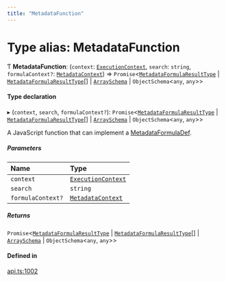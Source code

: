 ```yaml
---
title: "MetadataFunction"
---
```

# Type alias: MetadataFunction

Ƭ **MetadataFunction**: (`context`: [`ExecutionContext`](../interfaces/ExecutionContext.md), `search`: `string`, `formulaContext?`: [`MetadataContext`](MetadataContext.md)) => `Promise`<[`MetadataFormulaResultType`](MetadataFormulaResultType.md) \| [`MetadataFormulaResultType`](MetadataFormulaResultType.md)[] \| [`ArraySchema`](../interfaces/ArraySchema.md) \| `ObjectSchema`<`any`, `any`\>\>

#### Type declaration

▸ (`context`, `search`, `formulaContext?`): `Promise`<[`MetadataFormulaResultType`](MetadataFormulaResultType.md) \| [`MetadataFormulaResultType`](MetadataFormulaResultType.md)[] \| [`ArraySchema`](../interfaces/ArraySchema.md) \| `ObjectSchema`<`any`, `any`\>\>

A JavaScript function that can implement a [MetadataFormulaDef](MetadataFormulaDef.md).

##### Parameters

| Name | Type |
| :------ | :------ |
| `context` | [`ExecutionContext`](../interfaces/ExecutionContext.md) |
| `search` | `string` |
| `formulaContext?` | [`MetadataContext`](MetadataContext.md) |

##### Returns

`Promise`<[`MetadataFormulaResultType`](MetadataFormulaResultType.md) \| [`MetadataFormulaResultType`](MetadataFormulaResultType.md)[] \| [`ArraySchema`](../interfaces/ArraySchema.md) \| `ObjectSchema`<`any`, `any`\>\>

#### Defined in

[api.ts:1002](https://github.com/coda/packs-sdk/blob/main/api.ts#L1002)
